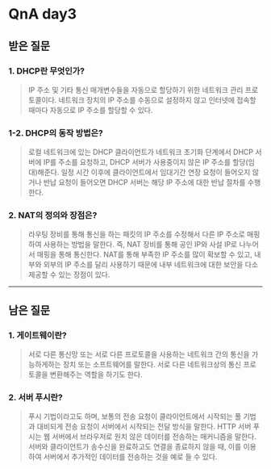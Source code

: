 # QnA day3
## 받은 질문

### 1. DHCP란 무엇인가?
> IP 주소 및 기타 통신 매개변수들을 자동으로 할당하기 위한 네트워크 관리 프로토콜이다. 네트워크 장치의 IP 주소를 수동으로 설정하지 않고 인터넷에 접속할 때마다 자동으로 IP 주소를 할당할 수 있다.

### 1-2. DHCP의 동작 방법은?
> 로컬 네트워크에 있는 DHCP 클라이언트가 네트워크 초기화 단계에서 DHCP 서버에 IP를 주소를 요청하고, DHCP 서버가 사용중이지 않은 IP 주소를 할당(임대)해준다. 일정 시간 이후에 클라이언트에서 임대기간 연장 요청이 들어오지 않거나 반납 요청이 들어오면 DHCP 서버는 해당 IP 주소에 대한 반납 절차를 수행한다.

### 2. NAT의 정의와 장점은?
> 라우팅 장비를 통해 통신을 하는 패킷의 IP 주소를 수정해서 다른 IP 주소로 매핑하여 사용하는 방법을 말한다. 즉, NAT 장비를 통해 공인 IP와 사설 IP로 나누어서 매핑을 통해 통신한다. NAT를 통해 부족한 IP 주소를 많이 확보할 수 있고, 내부와 외부의 IP 주소를 달리 사용하기 때문에 내부 네트워크에 대한 보안을 다소 제공할 수 있는 장점이 있다.

----
## 남은 질문

### 1. 게이트웨이란?
> 서로 다른 통신망 또는 서로 다른 프로토콜을 사용하는 네트워크 간의 통신을 가능하게하는 장치 또는 소프트웨어를 말한다. 서로 다른 네트워크상의 통신 프로토콜을 변환해주는 역할을 하기도 한다.

### 2. 서버 푸시란?
> 푸시 기법이라고도 하며, 보통의 전송 요청이 클라이언트에서 시작되는 풀 기법과 대비되게 전송 요청이 서버에서 시작되는 전달 방식을 말한다. HTTP 서버 푸시는 웹 서버에서 브라우저로 원치 않은 데이터를 전송하는 매커니즘을 말한다. 서버와 클라이언트가 송수신을 완료하고도 연결을 종료하지 않을 때, 이를 이용하여 서버에서 추가적인 데이터를 전송하는 것을 예로 들 수 있다.